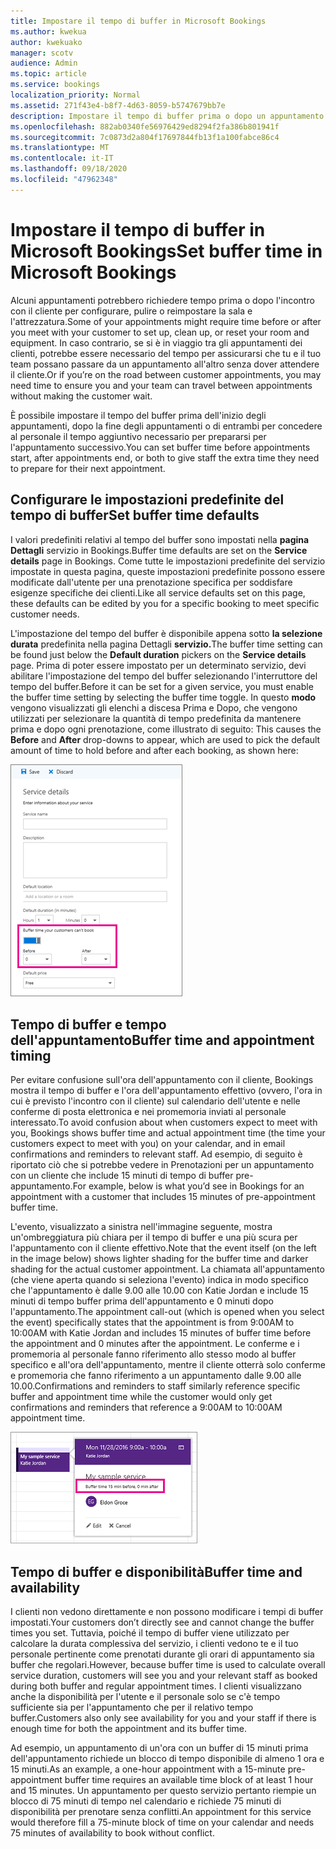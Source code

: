 ```yaml
---
title: Impostare il tempo di buffer in Microsoft Bookings
ms.author: kwekua
author: kwekuako
manager: scotv
audience: Admin
ms.topic: article
ms.service: bookings
localization_priority: Normal
ms.assetid: 271f43e4-b8f7-4d63-8059-b5747679bb7e
description: Impostare il tempo di buffer prima o dopo un appuntamento in Microsoft Bookings per consentire il tempo necessario per la pulizia o la reimpostazione dell'attrezzatura.
ms.openlocfilehash: 882ab0340fe56976429ed8294f2fa386b801941f
ms.sourcegitcommit: 7c0873d2a804f17697844fb13f1a100fabce86c4
ms.translationtype: MT
ms.contentlocale: it-IT
ms.lasthandoff: 09/18/2020
ms.locfileid: "47962348"
---
```

# <a name="set-buffer-time-in-microsoft-bookings"></a><span data-ttu-id="25c86-103">Impostare il tempo di buffer in Microsoft Bookings</span><span class="sxs-lookup"><span data-stu-id="25c86-103">Set buffer time in Microsoft Bookings</span></span>

<span data-ttu-id="25c86-104">Alcuni appuntamenti potrebbero richiedere tempo prima o dopo l'incontro con il cliente per configurare, pulire o reimpostare la sala e l'attrezzatura.</span><span class="sxs-lookup"><span data-stu-id="25c86-104">Some of your appointments might require time before or after you meet with your customer to set up, clean up, or reset your room and equipment.</span></span> <span data-ttu-id="25c86-105">In caso contrario, se si è in viaggio tra gli appuntamenti dei clienti, potrebbe essere necessario del tempo per assicurarsi che tu e il tuo team possano passare da un appuntamento all'altro senza dover attendere il cliente.</span><span class="sxs-lookup"><span data-stu-id="25c86-105">Or if you’re on the road between customer appointments, you may need time to ensure you and your team can travel between appointments without making the customer wait.</span></span>

<span data-ttu-id="25c86-106">È possibile impostare il tempo del buffer prima dell'inizio degli appuntamenti, dopo la fine degli appuntamenti o di entrambi per concedere al personale il tempo aggiuntivo necessario per prepararsi per l'appuntamento successivo.</span><span class="sxs-lookup"><span data-stu-id="25c86-106">You can set buffer time before appointments start, after appointments end, or both to give staff the extra time they need to prepare for their next appointment.</span></span>

## <a name="set-buffer-time-defaults"></a><span data-ttu-id="25c86-107">Configurare le impostazioni predefinite del tempo di buffer</span><span class="sxs-lookup"><span data-stu-id="25c86-107">Set buffer time defaults</span></span>

<span data-ttu-id="25c86-108">I valori predefiniti relativi al tempo del buffer sono impostati nella **pagina Dettagli** servizio in Bookings.</span><span class="sxs-lookup"><span data-stu-id="25c86-108">Buffer time defaults are set on the **Service details** page in Bookings.</span></span> <span data-ttu-id="25c86-109">Come tutte le impostazioni predefinite del servizio impostate in questa pagina, queste impostazioni predefinite possono essere modificate dall'utente per una prenotazione specifica per soddisfare esigenze specifiche dei clienti.</span><span class="sxs-lookup"><span data-stu-id="25c86-109">Like all service defaults set on this page, these defaults can be edited by you for a specific booking to meet specific customer needs.</span></span>

<span data-ttu-id="25c86-110">L'impostazione del tempo del buffer è disponibile appena sotto **la selezione durata** predefinita nella pagina Dettagli **servizio.**</span><span class="sxs-lookup"><span data-stu-id="25c86-110">The buffer time setting can be found just below the **Default duration** pickers on the **Service details** page.</span></span> <span data-ttu-id="25c86-111">Prima di poter essere impostato per un determinato servizio, devi abilitare l'impostazione del tempo del buffer selezionando l'interruttore del tempo del buffer.</span><span class="sxs-lookup"><span data-stu-id="25c86-111">Before it can be set for a given service, you must enable the buffer time setting by selecting the buffer time toggle.</span></span> <span data-ttu-id="25c86-112">In questo **modo** vengono visualizzati gli elenchi a discesa Prima e Dopo, che vengono utilizzati per selezionare la quantità di tempo predefinita da mantenere prima e dopo ogni prenotazione, come illustrato di seguito: </span><span class="sxs-lookup"><span data-stu-id="25c86-112">This causes the **Before** and **After** drop-downs to appear, which are used to pick the default amount of time to hold before and after each booking, as shown here:</span></span>

   ![Immagine di Bookings con il tempo buffer abilitato](../media/bookings-buffertime.png)

## <a name="buffer-time-and-appointment-timing"></a><span data-ttu-id="25c86-114">Tempo di buffer e tempo dell'appuntamento</span><span class="sxs-lookup"><span data-stu-id="25c86-114">Buffer time and appointment timing</span></span>

<span data-ttu-id="25c86-115">Per evitare confusione sull'ora dell'appuntamento con il cliente, Bookings mostra il tempo di buffer e l'ora dell'appuntamento effettivo (ovvero, l'ora in cui è previsto l'incontro con il cliente) sul calendario dell'utente e nelle conferme di posta elettronica e nei promemoria inviati al personale interessato.</span><span class="sxs-lookup"><span data-stu-id="25c86-115">To avoid confusion about when customers expect to meet with you, Bookings shows buffer time and actual appointment time (the time your customers expect to meet with you) on your calendar, and in email confirmations and reminders to relevant staff.</span></span> <span data-ttu-id="25c86-116">Ad esempio, di seguito è riportato ciò che si potrebbe vedere in Prenotazioni per un appuntamento con un cliente che include 15 minuti di tempo di buffer pre-appuntamento.</span><span class="sxs-lookup"><span data-stu-id="25c86-116">For example, below is what you’d see in Bookings for an appointment with a customer that includes 15 minutes of pre-appointment buffer time.</span></span>

<span data-ttu-id="25c86-117">L'evento, visualizzato a sinistra nell'immagine seguente, mostra un'ombreggiatura più chiara per il tempo di buffer e una più scura per l'appuntamento con il cliente effettivo.</span><span class="sxs-lookup"><span data-stu-id="25c86-117">Note that the event itself (on the left in the image below) shows lighter shading for the buffer time and darker shading for the actual customer appointment.</span></span> <span data-ttu-id="25c86-118">La chiamata all'appuntamento (che viene aperta quando si seleziona l'evento) indica in modo specifico che l'appuntamento è dalle 9.00 alle 10.00 con Katie Jordan e include 15 minuti di tempo buffer prima dell'appuntamento e 0 minuti dopo l'appuntamento.</span><span class="sxs-lookup"><span data-stu-id="25c86-118">The appointment call-out (which is opened when you select the event) specifically states that the appointment is from 9:00AM to 10:00AM with Katie Jordan and includes 15 minutes of buffer time before the appointment and 0 minutes after the appointment.</span></span> <span data-ttu-id="25c86-119">Le conferme e i promemoria al personale fanno riferimento allo stesso modo al buffer specifico e all'ora dell'appuntamento, mentre il cliente otterrà solo conferme e promemoria che fanno riferimento a un appuntamento dalle 9.00 alle 10.00.</span><span class="sxs-lookup"><span data-stu-id="25c86-119">Confirmations and reminders to staff similarly reference specific buffer and appointment time while the customer would only get confirmations and reminders that reference a 9:00AM to 10:00AM appointment time.</span></span>

   ![Immagine del call-out dell'appuntamento bookings con l'ora del buffer visualizzata](../media/bookings-buffertime-callout.png)

## <a name="buffer-time-and-availability"></a><span data-ttu-id="25c86-121">Tempo di buffer e disponibilità</span><span class="sxs-lookup"><span data-stu-id="25c86-121">Buffer time and availability</span></span>

<span data-ttu-id="25c86-122">I clienti non vedono direttamente e non possono modificare i tempi di buffer impostati.</span><span class="sxs-lookup"><span data-stu-id="25c86-122">Your customers don’t directly see and cannot change the buffer times you set.</span></span> <span data-ttu-id="25c86-123">Tuttavia, poiché il tempo di buffer viene utilizzato per calcolare la durata complessiva del servizio, i clienti vedono te e il tuo personale pertinente come prenotati durante gli orari di appuntamento sia buffer che regolari.</span><span class="sxs-lookup"><span data-stu-id="25c86-123">However, because buffer time is used to calculate overall service duration, customers will see you and your relevant staff as booked during both buffer and regular appointment times.</span></span> <span data-ttu-id="25c86-124">I clienti visualizzano anche la disponibilità per l'utente e il personale solo se c'è tempo sufficiente sia per l'appuntamento che per il relativo tempo buffer.</span><span class="sxs-lookup"><span data-stu-id="25c86-124">Customers also only see availability for you and your staff if there is enough time for both the appointment and its buffer time.</span></span>

<span data-ttu-id="25c86-125">Ad esempio, un appuntamento di un'ora con un buffer di 15 minuti prima dell'appuntamento richiede un blocco di tempo disponibile di almeno 1 ora e 15 minuti.</span><span class="sxs-lookup"><span data-stu-id="25c86-125">As an example, a one-hour appointment with a 15-minute pre-appointment buffer time requires an available time block of at least 1 hour and 15 minutes.</span></span> <span data-ttu-id="25c86-126">Un appuntamento per questo servizio pertanto riempie un blocco di 75 minuti di tempo nel calendario e richiede 75 minuti di disponibilità per prenotare senza conflitti.</span><span class="sxs-lookup"><span data-stu-id="25c86-126">An appointment for this service would therefore fill a 75-minute block of time on your calendar and needs 75 minutes of availability to book without conflict.</span></span>

